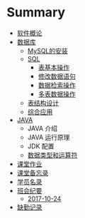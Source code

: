 # Summary

* [软件概论](README.md)
* [数据库](chapter1.md)
  * [MySQL的安装](chapter1/mysqlde-an-zhuang.md)
  * [SQL](chapter1/sql.md)
    * [表基本操作](biao-ji-ben-cao-zuo.md)
    * [修改数据语句](chapter1/sql/xiu-gai-shu-ju-yu-ju.md)
    * [数据检索操作](shu-ju-jian-suo-cao-zuo.md)
    * [多表数据操作](duo-biao-shu-ju-cao-zuo.md)
  * [表结构设计](chapter1/biao-jie-gou-she-ji.md)
  * [综合应用](chapter1/zong-he-ying-yong.md)
* [JAVA](java.md)
  * JAVA 介绍
  * JAVA 运行原理
  * JDK 配置
  * [数据类型和运算符](java/shu-ju-lei-xing-he-yun-suan-fu.md)
* [课堂作业](00ke-tang-zuo-ye.md)
* [课堂备忘录](00ke-tang-bei-wang-lu.md)
* [学员名录](xue-yuan-ming-lu.md)
* [班会纪要](ban-hui-ji-yao.md)
  * [2017-10-24](ban-hui-ji-yao/2017-10-24.md)
* [缺勤记录](xue-yuan-kao-qin.md)


